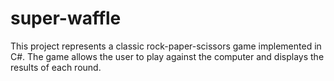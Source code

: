 # super-waffle
This project represents a classic rock-paper-scissors game implemented in C#. The game allows the user to play against the computer and displays the results of each round.
